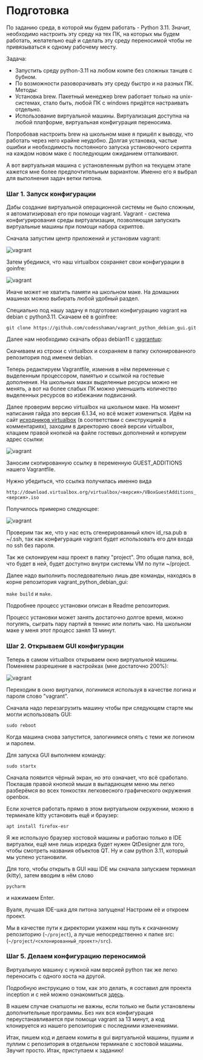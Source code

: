 # Подготовка

По заданию среда, в которой мы будем работать - Python 3.11. Значит, необходимо настроить эту среду на тех ПК, на которых мы будем работать, желательно ещё и сделать эту среду переносимой чтобы не привязываться к одному рабочему месту.

Задача: 
- Запустить среду python-3.11 на любом компе без сложных танцев с бубном.
- По возможности разоворачивать эту среду быстро и на разных ПК.
Методы: 
- Установка brew. Пакетный менеджер brew работает только на unix-системах, стало быть, любой ПК с windows придётся настраивать отдельно.
- Использование виртуальной машины. Виртуализация доступна на любой платформе, виртуальная конфигурация переносима.

Попробовав настроить brew на школьном маке я пришёл к выводу, что работать через него крайне неудобно. Долгая установка, частые ошибки и необходимость постоянного запуска установочного скрипта на каждом новом маке с последующим ожиданием отталкивают.

А вот виртуальная машина с установленным python на текущем этапе кажется мне более предпочтительным вариантом. Именно его я выбрал для выполнения задач ветки питона.

### Шаг 1. Запуск конфигурации

Дабы создание виртуальной операционной системы не было сложным, я автоматизировал его при помощи vagrant. Vagrant - система конфигурирования среды виртуализации, позволяющая запускать виртуальные машины при помощи набора скриптов.

Сначала запустим центр приложений и установим vagrant:

![vagrant](media/vagrant/step_00.png)

Затем убедимся, что наш virtualbox сохраняет свои конфигурации в goinfre:

![vagrant](media/vagrant/step_02.png)

Иначе может не хватить памяти на школьном маке. На домашних машинах можно выбирать любой удобный раздел.

Специально под нашу задачу я подготовил конфигурацию vagrant на debian с python3.11. Скачаем её в goinfree:

``git clone https://github.com/codesshaman/vagrant_python_debian_gui.git``

Далее нам необходимо скачать образ debian11 с [vagrantup](https://app.vagrantup.com/bento/boxes/debian-11.5 "vagrantup"):

Скачиваем из строки с virtualbox и сохраняем в папку склонированного репозитория под именем debian.

Теперь редактируем Vagrantfile, изменив в нём переменные с выделенным процессором, памятью и ссылкой на гостевые дополнения. На школьных маках выделенные ресурсы можно не менять, а вот на более слабых ПК можно уменьшить количество выделенных ресурсов во избежании подвисаний. 

Далее проверим версию virtualbox на школьном маке. На момент написания гайда это версия 6.1.34, но всё может измениться. Идём на сайт [исходников virtualbox](http://download.virtualbox.org/virtualbox/) (в соответствии с синструкцией в комментариях), заходим в директорию своей версии virtualbox, клацаем правой кнопкой на файле гостевых дополнений и копируем адрес ссылки:

![vagrant](media/vagrant/step_01.png)

Заносим скопированную ссылку в переменную GUEST_ADDITIONS нашего Vagrantfile.

Нужно убедиться, что ссылка получилась именно вида

``http://download.virtualbox.org/virtualbox/<версия>/VBoxGuestAdditions_<версия>.iso``

Получилось примерно следующее:

![vagrant](media/vagrant/step_03.png)

Проверим так же, что у нас есть сгенерированный ключ id_rsa.pub в ~/.ssh, так как конфигурация vagrant будет использовать его для входа по ssh без пароля.

Так же склонируем наш проект в папку "project". Это общая папка, всё, что будет в ней, будет доступно внутри системы VM по пути ~/project.

Далее надо выполнить последовательно лишь две команды, находясь в корне репозитория vagrant_python_debian_gui:

``make build`` и ``make``.

Подробнее процесс установки описан в Readme репозитория.

Процесс установки может занять достаточно долгое время, можно погулять, сыграть пару партий в теннис или попить чаю. На школьном маке у меня этот процесс занял 13 минут.

### Шаг 2. Открываем GUI конфигурации

Теперь в самом virtualbox открываем окно виртуальной машины. Поменяем разрешение в настройках (мне достаточно 200%):

![vagrant](media/vagrant/step_04.png)

Переходим в окно виртуалки, логинимся используя в качестве логина и пароля слово "vagrant".

Сначала надо перезагрузить машину чтобы при следующем старте мы могли использовать GUI:

``sudo reboot``

Когда машина снова запустится, залогинимся опять с теми же логином и паролем.

Для запуска GUI выполняем команду:

``sudo startx``

Сначала появится чёрный экран, но это означает, что всё сработало. Поклацав правой кнопкой мыши в выпадающем меню мы легко разберёмся во всех тонкостях легковесного графического окружения openbox.

Если хочется работать прямо в этом виртуальном окружении, можно в терминале kitty установить ещё и браузер:

``apt install firefox-esr``

Я же использую браузер хостовой машины и работаю только в IDE виртуалки, ещё мне лишь изредка будет нужен QtDesigner для того, чтобы смотреть названия объектов QT. Ну и сам python 3.11, который мы успено установили.

Для того, чтобы открыть в GUI наш IDE мы сначала запускаем терминал (kitty), затем вводим в нём слово

``pycharm``

и нажимаем Enter.

Вуаля, лучшая IDE-шка для питона запущена! Настроим её и откроем проект.

Мы в качестве пути к директории укажем наш путь к скачанному репозиторию (``~/project``), а лучше непосредственно к папке src: (``~/project/<склонированный_проект>/src``). 

### Шаг 5. Делаем конфигурацию переносимой

Виртуальную машину с нужной нам версией python так же легко переносить с одного хоста на другой.

Подробную инструкцию о том, как это делать, я составил для проекта inception и с ней можно ознакомиться [здесь](https://github.com/codesshaman/inception/blob/main/03_CLOUD_STORAGE.md).

В нашем случае снапшоты не важны, если только не были установлены дополнительные программы. Без них вся конфигурация переустанавливается при помощи vagrant за 13 минут, а код клонируется из нашего репозитория с последними изменениями.

Итак, пишем код и делаем комиты в gui виртуальной машины, пушим и пуллим с репозитория в отдельном терминале с хостовой машины. Звучит просто. Итак, приступаем к заданию!
